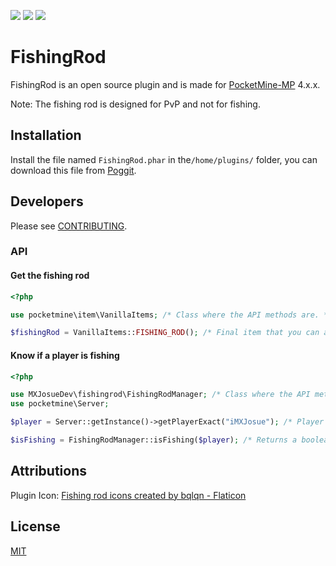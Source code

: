 [![](https://poggit.pmmp.io/shield.state/FishingRod)](https://poggit.pmmp.io/p/FishingRod) [![](https://poggit.pmmp.io/shield.api/FishingRod)](https://poggit.pmmp.io/p/FishingRod) [![](https://poggit.pmmp.io/shield.downloads/FishingRod)](https://poggit.pmmp.io/p/FishingRod)
# FishingRod

FishingRod is an open source plugin and is made for [PocketMine-MP](https://github.com/pmmp/PocketMine-MP) 4.x.x.

Note: The fishing rod is designed for PvP and not for fishing.

## Installation

Install the file named `FishingRod.phar` in the`/home/plugins/` folder, you can download this file from [Poggit](https://poggit.pmmp.io/p/FishingRod).

## Developers

Please see [CONTRIBUTING](https://github.com/MXJosueDev/FishingRod/blob/main/CONTRIBUTING.md).

### API

#### **Get the fishing rod**
```php
<?php

use pocketmine\item\VanillaItems; /* Class where the API methods are. */

$fishingRod = VanillaItems::FISHING_ROD(); /* Final item that you can add to any inventory. */
```

#### **Know if a player is fishing**
```php
<?php

use MXJosueDev\fishingrod\FishingRodManager; /* Class where the API methods are. */
use pocketmine\Server;

$player = Server::getInstance()->getPlayerExact("iMXJosue"); /* Player example with instance of 'pocketmine/player/Player'. */

$isFishing = FishingRodManager::isFishing($player); /* Returns a boolean value indicating if the player is fishing. */
```

## Attributions

Plugin Icon: <a href="https://www.flaticon.com/free-icons/fishing-rod" title="fishing rod icons">Fishing rod icons created by bqlqn - Flaticon</a>

## License

[MIT](https://choosealicense.com/licenses/mit/)
